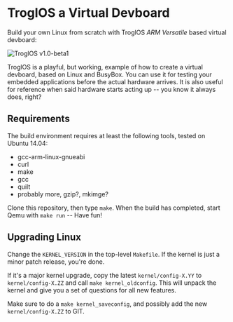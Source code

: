 TroglOS a Virtual Devboard
==========================

Build your own Linux from scratch with TroglOS *ARM Versatile* based
virtual devboard:

![TroglOS v1.0-beta1](http://ftp.troglobit.com/troglos/TroglOS-v1.0-beta1.png "Booting TroglOS Virtual Devboard")

TroglOS is a playful, but working, example of how to create a virtual
devboard, based on Linux and BusyBox.  You can use it for testing your
embedded applications before the actual hardware arrives.  It is also
useful for reference when said hardware starts acting up -- you know it
always does, right?

Requirements
------------

The build environment requires at least the following tools, tested on
Ubuntu 14.04:

* gcc-arm-linux-gnueabi
* curl
* make
* gcc
* quilt
* probably more, gzip?, mkimge?

Clone this repository, then type `make`.  When the build has completed,
start Qemu with `make run` -- Have fun!

Upgrading Linux
---------------

Change the `KERNEL_VERSION` in the top-level `Makefile`.  If the kernel
is just a minor patch release, you're done.

If it's a major kernel upgrade, copy the latest `kernel/config-X.YY` to
`kernel/config-X.ZZ` and call `make kernel_oldconfig`.  This will unpack
the kernel and give you a set of questions for all new features.

Make sure to do a `make kernel_saveconfig`, and possibly add the new
`kernel/config-X.ZZ` to GIT.

